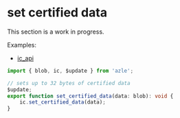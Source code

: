 # set certified data

This section is a work in progress.

Examples:

-   [ic_api](https://github.com/demergent-labs/azle/tree/main/examples/ic_api)

```typescript
import { blob, ic, $update } from 'azle';

// sets up to 32 bytes of certified data
$update;
export function set_certified_data(data: blob): void {
    ic.set_certified_data(data);
}
```
